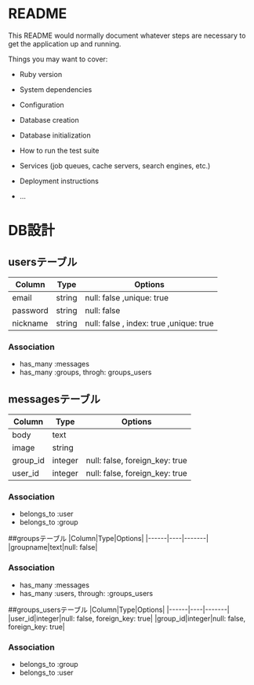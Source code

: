 # README

This README would normally document whatever steps are necessary to get the
application up and running.

Things you may want to cover:

* Ruby version

* System dependencies

* Configuration

* Database creation

* Database initialization

* How to run the test suite

* Services (job queues, cache servers, search engines, etc.)

* Deployment instructions

* ...


# DB設計

## usersテーブル
|Column|Type|Options|
|------|----|-------|
|email|string|null: false ,unique: true|
|password|string|null: false|
|nickname|string|null: false , index: true ,unique: true|

### Association
- has_many :messages
- has_many :groups, throgh: groups_users

## messagesテーブル
|Column|Type|Options|
|------|----|-------|
|body|text||
|image|string|
|group_id|integer|null: false, foreign_key: true|
|user_id|integer|null: false, foreign_key: true|

### Association
- belongs_to :user
- belongs_to :group

##groupsテーブル
|Column|Type|Options|
|------|----|-------|
|groupname|text|null: false|
### Association
- has_many :messages
- has_many :users,  through: :groups_users

##groups_usersテーブル
|Column|Type|Options|
|------|----|-------|
|user_id|integer|null: false, foreign_key: true|
|group_id|integer|null: false, foreign_key: true|
### Association
- belongs_to :group
- belongs_to :user
